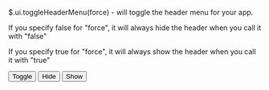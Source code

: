 $.ui.toggleHeaderMenu(force) - will toggle the header menu for your app.

If you specify false for "force", it will always hide the header when you call it with "false"

If you specify true for "force", it will always show the header when you call it with "true"


<input type="button" onclick="$.ui.toggleHeaderMenu()" value="Toggle"> <input type="button" onclick="$.ui.toggleHeaderMenu(false)" value="Hide"> <input type="button" onclick="$.ui.toggleHeaderMenu(true)" value="Show">